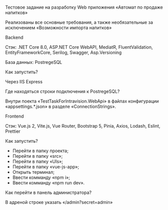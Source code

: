 Тестовое задание на разработку Web приложения «Автомат по продаже напитков»

Реализованы все основные требования, а также необязательные за исключением «Возможности импорта напитков»

Backend

Стэк: .NET Core 8.0, ASP.NET Core WebAPI, MediatR, FluentValidation, EntityFrameworkCore, Serilog, Swagger, Asp.Versioning

База данных: PostregeSQL

Как запустить?

Через IIS Express

Где находяться строки подключения к PostregeSQL?

Внутри поекта «TestTaskForIntravision.WebApi» в файлах конфигурации «appsettings.*.json» в разделе «ConnectionStrings».

Frontend

Стэк: Vue.js 2, Vite.js, Vue Router, Bootstrap 5, Pinia, Axios, Lodash, Eslint, Prettier

Как запустить?

- Перейти в папку проекта;
- Перейти в папку «src»;
- Перейти в папку «UIs»;
- Перейти в папку «vue-js-app»;
- Открыть терминал;
- Ввести комманду «npm i»;
- Ввести комманду «npm run dev».

Как перейти в панель администратора?

В адреной строке указать «/admin?secret=admin»

